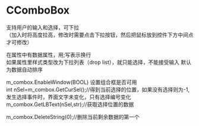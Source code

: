 # CComboBox

支持用户的输入和选择，可下拉  
（加入时将高度拉高，修改时需要点击下拉按钮，然后把鼠标放到控件下方中间点才可修改）

在属性中有数据属性，用;写表示换行  
如果属性里样式类型改为下拉列表（drop  list），就只能选择，不能接受输入
默认为数据自动排序

m_combox.EnableWindow(BOOL) 设置组合框是否可用  
int nSel=m_combox.GetCurSel();//得到当前选择的位置，如果没有选择则为-1,发生选择事件时，界面文字未变化，只有选择编号变化
m_combox.GetLBText(nSel,str);//获取选择位置的数据 

m_combox.DeleteString(0);//删除当前剩余数据的第一个